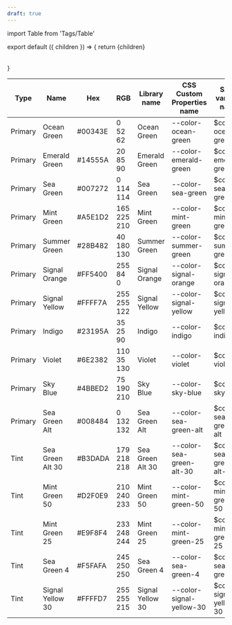 ```yaml
---
draft: true
---
```


import Table from 'Tags/Table'

<!-- prettier-ignore-start -->

export default ({ children }) => {
  return <Table>{children}</Table>
}

<!-- prettier-ignore-end -->

<!-- This is the Source of the Colors Table -->

<table>
  <thead>
    <tr>
      <th>Type</th>
      <th>Name</th>
      <th>Hex</th>
      <th>RGB</th>
      <th>Library name</th>
      <th>CSS Custom Properties name</th>
      <th>SASS variable name</th>
      <th>Use cases / Notes</th>
  </tr>
</thead>
<tbody>
<tr>
  <td>Primary</td>
  <td>Ocean Green</td>
  <td>#00343E</td>
  <td>0 52 62</td>
  <td>Ocean Green</td>
  <td>--color-ocean-green</td>
  <td>$color-ocean-green</td>
  <td></td>
</tr>
<tr>
  <td>Primary</td>
  <td>Emerald Green</td>
  <td>#14555A</td>
  <td>20 85 90</td>
  <td>Emerald Green</td>
  <td>--color-emerald-green</td>
  <td>$color-emerald-green</td>
  <td></td>
</tr>
  <tr>
    <td>Primary</td>
    <td>Sea Green</td>
    <td>#007272</td>
    <td>0 114 114</td>
    <td>Sea Green</td>
    <td>--color-sea-green</td>
    <td>$color-sea-green</td>
    <td></td>
  </tr>
  <tr>
    <td>Primary</td>
    <td>Mint Green</td>
    <td>#A5E1D2</td>
    <td>165 225 210</td>
    <td>Mint Green</td>
    <td>--color-mint-green</td>
    <td>$color-mint-green</td>
    <td></td>
  </tr>
  <tr>
    <td>Primary</td>
    <td>Summer Green</td>
    <td>#28B482</td>
    <td>40 180 130</td>
    <td>Summer Green</td>
    <td>--color-summer-green</td>
    <td>$color-summer-green</td>
    <td></td>
  </tr>
  <tr>
    <td>Primary</td>
    <td>Signal Orange</td>
    <td>#FF5400</td>
    <td>255 84 0</td>
    <td>Signal Orange</td>
    <td>--color-signal-orange</td>
    <td>$color-signal-orange</td>
    <td></td>
  </tr>
  <tr>
    <td>Primary</td>
    <td>Signal Yellow</td>
    <td>#FFFF7A</td>
    <td>255 255 122</td>
    <td>Signal Yellow</td>
    <td>--color-signal-yellow</td>
    <td>$color-signal-yellow</td>
    <td></td>
  </tr>
  <tr>
    <td>Primary</td>
    <td>Indigo</td>
    <td>#23195A</td>
    <td>35 25 90</td>
    <td>Indigo</td>
    <td>--color-indigo</td>
    <td>$color-indigo</td>
    <td></td>
  </tr>
  <tr>
    <td>Primary</td>
    <td>Violet</td>
    <td>#6E2382</td>
    <td>110 35 130</td>
    <td>Violet</td>
    <td>--color-violet</td>
    <td>$color-violet</td>
    <td></td>
  </tr>
  <tr>
    <td>Primary</td>
    <td>Sky Blue</td>
    <td>#4BBED2</td>
    <td>75 190 210</td>
    <td>Sky Blue</td>
    <td>--color-sky-blue</td>
    <td>$color-sky-blue</td>
    <td></td>
  </tr>
  <tr>
    <td>Primary</td>
    <td>Sea Green Alt</td>
    <td>#008484</td>
    <td>0 132 132</td>
    <td>Sea Green Alt</td>
    <td>--color-sea-green-alt</td>
    <td>$color-sea-green-alt</td>
    <td></td>
  </tr>
  <tr>
  <td>Tint</td>
  <td>Sea Green Alt 30</td>
  <td>#B3DADA</td>
  <td>179 218 218</td>
  <td>Sea Green Alt 30</td>
  <td>--color-sea-green-alt-30</td>
  <td>$color-sea-green-alt-30</td>
  <td></td>
  </tr>
  <tr>
    <td>Tint</td>
    <td>Mint Green 50</td>
    <td>#D2F0E9</td>
    <td>210 240 233</td>
    <td>Mint Green 50</td>
    <td>--color-mint-green-50</td>
    <td>$color-mint-green-50</td>
    <td></td>
  </tr>
  <tr>
    <td>Tint</td>
    <td>Mint Green 25</td>
    <td>#E9F8F4</td>
    <td>233 248 244</td>
    <td>Mint Green 25</td>
    <td>--color-mint-green-25</td>
    <td>$color-mint-green-25</td>
    <td></td>
  </tr>
  <tr>
  <td>Tint</td>
  <td>Sea Green 4</td>
  <td>#F5FAFA</td>
  <td>245 250 250</td>
  <td>Sea Green 4</td>
  <td>--color-sea-green-4</td>
  <td>$color-sea-green-4</td>
  <td></td>
  </tr>
  <tr>
  <td>Tint</td>
  <td>Signal Yellow 30</td>
  <td>#FFFFD7</td>
  <td>255 255 215</td>
  <td>Signal Yellow 30</td>
  <td>--color-signal-yellow-30</td>
  <td>$color-signal-yellow-30</td>
  <td></td>
  </tr>
</tbody>
</table>
